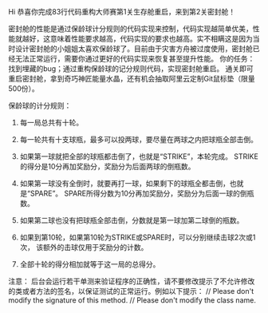 

Hi 恭喜你完成83行代码重构大师赛第1关生存舱重启，来到第2关密封舱！

密封舱的性能是通过保龄球计分规则的代码实现来控制，代码实现越简单优美，性能就越好，这意味着性能要求越高，代码实现的要求也越高。实不相瞒这是因为当时设计密封舱的小姐姐太喜欢保龄球了。目前由于灾害方舟被过度使用，密封舱已经无法正常运行，需要你通过更好的代码实现来恢复甚至提升性能。
你的任务：找到埋藏的bug；通过重构保龄球的记分规则代码，实现密封舱重启。
通关即可重启密封舱，拿到奇巧神匠能量水晶，还有机会抽取阿里云定制Git鼠标垫（限量500份）。

保龄球的计分规则：
1. 每一局总共有十轮。
2. 每一轮共有十支球瓶，最多可以投两球，要尽量在两球之内把球瓶全部击倒。
3. 如果第一球就把全部的球瓶都击倒了，也就是“STRIKE”，本轮完成。 STRIKE的得分是10分再加奖励分，奖励分为后面两球的倒瓶数。
4. 如果第一球没有全倒时，就要再打一球，如果剩下的球瓶全都击倒，也就是“SPARE”。 SPARE所得分数为10分再加奖励分，奖励分为后面一球的倒瓶数。
5. 如果第二球也没有把球瓶全部击倒，分数就是第一球加第二球倒的瓶数。

6. 如果到第10轮，如果第10轮为STRIKE或SPARE时，可以分别继续击球2次或1次， 该额外的击球仅用于奖励分的计数。
7. 全部十轮的得分相加就等于这一局的总得分。

注意：
后台会运行若干单测来验证程序的正确性，请不要修改提示了不允许修改的类或者方法的签名，以保证测试的正常运行。例如以下提示：
// Please don't modify the signature of this method.
// Please don't modify the class name.